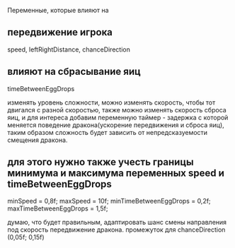 Переменные, которые влияют на 
## передвижение игрока
speed, leftRightDistance, chanceDirection
## влияют на сбрасывание яиц
timeBetweenEggDrops

изменять уровень сложности, можно изменять скорость, чтобы тот двигался с разной скоростью,
также можно изменять скорость сброса яиц,
и для интереса добавим переменную таймер - задержка с которой меняется поведение дракона(ускорение передвижения и сброса яиц),
таким образом сложность будет зависить от непредсказуемости смещения дракона.
## для этого нужно также учесть границы минимума и максимума переменных speed и timeBetweenEggDrops
minSpeed = 0,8f;
maxSpeed = 10f;
minTimeBetweenEggDrops = 0,2f;
maxTimeBetweenEggDrops = 1,5f;

думаю, что будет правильным, адаптировать шанс смены направления под скорость передвижение дракона.
промежуток для chanceDirection (0,05f; 0,15f)
